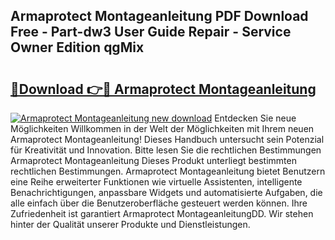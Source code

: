## Armaprotect Montageanleitung PDF Download Free - Part-dw3 User Guide Repair - Service Owner Edition qgMix

# <h2><a href="http://df6et8f.blite.top/?on=Armaprotect+Montageanleitung">🔗Download 👉🔴 Armaprotect Montageanleitung</a></h2>

[![Armaprotect Montageanleitung new download](https://i.imgur.com/lujVjoI.png)](http://df6et8f.blite.top/?on=Armaprotect+Montageanleitung)
Entdecken Sie neue Möglichkeiten Willkommen in der Welt der Möglichkeiten mit Ihrem neuen Armaprotect Montageanleitung! Dieses Handbuch untersucht sein Potenzial für Kreativität und Innovation. Bitte lesen Sie die rechtlichen Bestimmungen Armaprotect Montageanleitung Dieses Produkt unterliegt bestimmten rechtlichen Bestimmungen. Armaprotect Montageanleitung bietet Benutzern eine Reihe erweiterter Funktionen wie virtuelle Assistenten, intelligente Benachrichtigungen, anpassbare Widgets und automatisierte Aufgaben, die alle einfach über die Benutzeroberfläche gesteuert werden können. Ihre Zufriedenheit ist garantiert Armaprotect MontageanleitungDD. Wir stehen hinter der Qualität unserer Produkte und Dienstleistungen.
